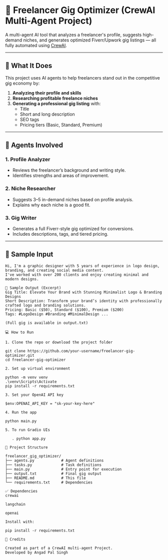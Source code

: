 # 🧠 Freelancer Gig Optimizer (CrewAI Multi-Agent Project)

A multi-agent AI tool that analyzes a freelancer's profile, suggests high-demand niches, and generates optimized Fiverr/Upwork gig listings — all fully automated using [CrewAI](https://docs.crewai.com).

---

## 🚀 What It Does

This project uses AI agents to help freelancers stand out in the competitive gig economy by:

1. **Analyzing their profile and skills**
2. **Researching profitable freelance niches**
3. **Generating a professional gig listing** with:
   - Title
   - Short and long description
   - SEO tags
   - Pricing tiers (Basic, Standard, Premium)

---

## 🤖 Agents Involved

### 1. Profile Analyzer
- Reviews the freelancer’s background and writing style.
- Identifies strengths and areas of improvement.

### 2. Niche Researcher
- Suggests 3–5 in-demand niches based on profile analysis.
- Explains why each niche is a good fit.

### 3. Gig Writer
- Generates a full Fiverr-style gig optimized for conversions.
- Includes descriptions, tags, and tiered pricing.

---

## 📄 Sample Input

```text
Hi, I'm a graphic designer with 5 years of experience in logo design, branding, and creating social media content.
I've worked with over 200 clients and enjoy creating minimal and modern designs.

📝 Sample Output (Excerpt)
Gig Title: Elevate Your Brand with Stunning Minimalist Logo & Branding Designs
Short Description: Transform your brand’s identity with professionally crafted logo and branding solutions.
Pricing: Basic ($50), Standard ($100), Premium ($200)
Tags: #LogoDesign #Branding #MinimalDesign ...

(Full gig is available in output.txt)

💻 How to Run

1. Clone the repo or download the project folder

git clone https://github.com/your-username/freelancer-gig-optimizer.git
cd freelancer-gig-optimizer

2. Set up virtual environment

python -m venv venv
.\venv\Scripts\Activate
pip install -r requirements.txt

3. Set your OpenAI API key

$env:OPENAI_API_KEY = "sk-your-key-here"

4. Run the app

python main.py

5. To run Gradio UIs
   
   . python app.py

📁 Project Structure

freelancer_gig_optimizer/
├── agents.py            # Agent definitions
├── tasks.py             # Task definitions
├── main.py              # Entry point for execution
├── output.txt           # Final gig output
├── README.md            # This file
└── requirements.txt     # Dependencies

✅ Dependencies
crewai

langchain

openai

Install with:

pip install -r requirements.txt

📌 Credits

Created as part of a CrewAI multi-agent Project.
Developed by Angad Pal Singh

